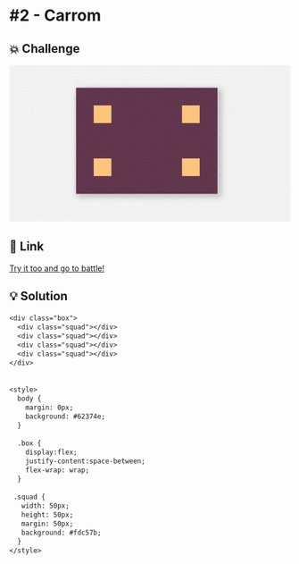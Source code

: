# #2 - Carrom

## 💥 Challenge
![Carrom](img/2_Carrom.png)

## 🔎 Link
[Try it too and go to battle!](https://cssbattle.dev/play/2)

## 💡 Solution
```
<div class="box">
  <div class="squad"></div>
  <div class="squad"></div>
  <div class="squad"></div>
  <div class="squad"></div>  
</div>


<style>
  body {
    margin: 0px;
    background: #62374e;
  }

  .box {
    display:flex;
    justify-content:space-between;
    flex-wrap: wrap;
  }
   
 .squad {
   width: 50px;
   height: 50px;
   margin: 50px;
   background: #fdc57b;
  }
</style>
```
